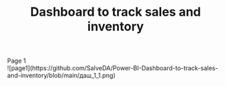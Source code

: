 <h1 align="center">Dashboard to track sales and inventory</a>  

####
<br/>
<br/>
Page 1
<br/>
![page1](https://github.com/SalveDA/Power-BI-Dashboard-to-track-sales-and-inventory/blob/main/даш_1_1.png)
